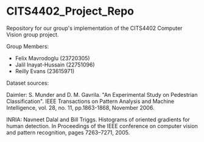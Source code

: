 # CITS4402_Project_Repo
Repository for our group's implementation of the CITS4402 Computer Vision group project.

Group Members:
- Felix Mavrodoglu (23720305)
- Jalil Inayat-Hussain (22751096)
- Reilly Evans (23615971)

Dataset sources:

Daimler: S. Munder and D. M. Gavrila. "An Experimental Study on Pedestrian Classification". IEEE Transactions on Pattern Analysis and Machine Intelligence, vol. 28, no. 11, pp.1863-1868, November 2006.

INRIA: Navneet Dalal and Bill Triggs. Histograms of oriented gradients for human detection. In Proceedings of the IEEE conference on computer vision and pattern recognition, pages 7263–7271, 2005.